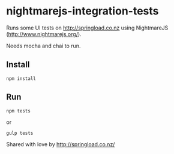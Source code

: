 # nightmarejs-integration-tests

Runs some UI tests on http://springload.co.nz using NightmareJS (http://www.nightmarejs.org/).

Needs mocha and chai to run.

## Install
`npm install`

## Run
`npm tests`

or 

`gulp tests`



Shared with love by http://springload.co.nz/
